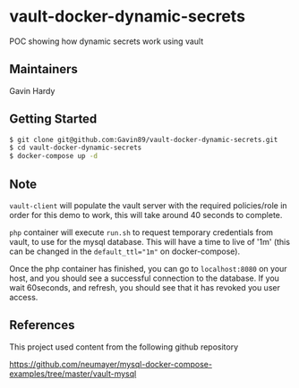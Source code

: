 # vault-docker-dynamic-secrets
POC showing how dynamic secrets work using vault

Maintainers
-----------

Gavin Hardy

Getting Started
---------------------

```sh
$ git clone git@github.com:Gavin89/vault-docker-dynamic-secrets.git
$ cd vault-docker-dynamic-secrets
$ docker-compose up -d
```

Note
---------------------

`vault-client` will populate the vault server with the required policies/role in order for this demo to work, this will take around 40 seconds to complete.

`php` container will execute `run.sh` to request temporary credentials from vault, to use for the mysql database. This will have a time to live of '1m' (this can be changed in the `default_ttl="1m"` on docker-compose).

Once the php container has finished, you can go to `localhost:8080` on your host, and you should see a successful connection to the database. If you wait 60seconds, and refresh, you should see that it has revoked you user access.

References
---------------------

This project used content from the following github repository

https://github.com/neumayer/mysql-docker-compose-examples/tree/master/vault-mysql
